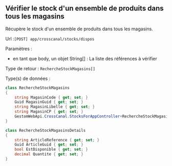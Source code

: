 ## <span id='stockenmagasin'>Vérifier le stock d'un ensemble de produits dans tous les magasins</span>

Récupère le stock d'un ensemble de produits dans tous les magasins.

Url :`[POST] app/crosscanal/stocks/dispos`

Paramètres : 

- en tant que body, un objet String[] : La liste des références à vérifier

Type de retour : `RechercheStockMagasins[]`

Type(s) de données :

```csharp
class RechercheStockMagasins
{
	string MagasinCode { get; set; }
	Guid MagasinGuid { get; set; }
	string MagasinLibelle { get; set; }
	string MagasinCP { get; set; }
	GestomWebApi.CrossCanal.StocksForAppController+RechercheStockMagasinsDetails[] Produits { get; set; }
}

class RechercheStockMagasinsDetails
{
	string ArticleReference { get; set; }
	Guid ArticleGuid { get; set; }
	bool EstDisponible { get; set; }
	decimal Quantite { get; set; }
}

```
